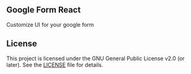 ## Google Form React

Customize UI for your google form

## License

This project is licensed under the GNU General Public License v2.0 (or later). See the [LICENSE](./LICENSE) file for details.
